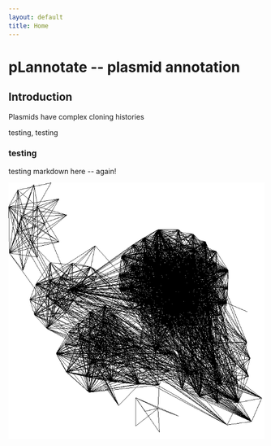 ```yaml
---
layout: default
title: Home
---
```


# pLannotate -- plasmid annotation

## Introduction

Plasmids have complex cloning histories

testing, testing

### testing
testing markdown here -- again!

<img src="images/Picture2.png" height="50%">
